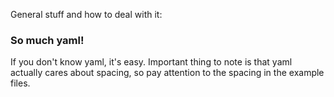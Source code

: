 
General stuff and how to deal with it:

### So much yaml!
If you don't know yaml, it's easy. Important thing to note is that yaml actually cares about spacing, so pay attention to the spacing in the example files.
